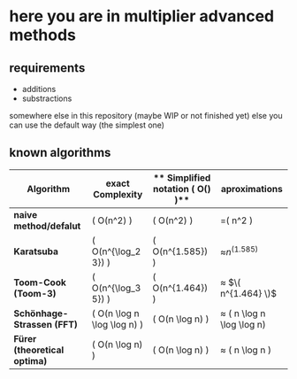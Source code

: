 
# here you are in multiplier advanced methods

## requirements 

- additions
- substractions

somewhere else in this repository
(maybe WIP or not finished yet)
 else you can use the default way (the simplest one)

## known algorithms

| **Algorithm**                | **exact Complexity**          | ** Simplified notation \( O() \)**     | **aproximations**           |
|-------------------------------|--------------------------------|--------------------------------------|-----------------------------|
| **naive method/defalut**              | \( O(n^2) \)                  | \( O(n^2) \)                  | =\( n^2 \)                  |
| **Karatsuba**                  | \( O(n^{\log_2 3}) \)         | \( O(n^{1.585}) \)                   | ≈$`n^(1.585)`$            |
| **Toom-Cook (Toom-3)**         | \( O(n^{\log_3 5}) \)         | \( O(n^{1.464}) \)                   | ≈ $`\( n^{1.464} \)`$           |
| **Schönhage-Strassen (FFT)**   | \( O(n \log n \log \log n) \) | \( O(n \log n) \)                    | ≈ \( n \log n \log \log n\) |
| **Fürer (theoretical optima)**  | \( O(n \log n) \)             | \( O(n \log n) \)                   | ≈ \( n \log n \)            |



<!--end page-->

